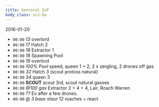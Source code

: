```yaml
---
title: Genreral ZvP
body_class: sc2-bo
---
```


2016-01-20

- `00:00` _13_                 overlord
- `00:00` _17_                 Hatch 2
- `00:00` _18_                 Extractor 1
- `00:00` _18_                 Spawning Pool
- `00:00` _19_                 overlord
- `00:00` _100% Pool_          speed, queen 1 + 2, 2 x zergling, 2 drones off gas
- `00:00` _32_                 Hatch 3 (scout protoss natural)
- `00:00` _34_                 queen 3
- `00:00` __SCOUT__            scout 3rd, scout natural gasses
- `00:00` _@100 gas_           Extractor 2 + 4 + 4, Lair, Roach Warren
- `00:00` _??_                 Ev after a few drones.
- `00:00` _@ 3 base staur_     12 roaches + react
